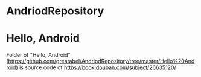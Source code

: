 # AndriodRepository

# Hello, Android

Folder of "Hello, Android" (https://github.com/greatabel/AndriodRepository/tree/master/Hello%20Android) 
is source code of https://book.douban.com/subject/26635120/
